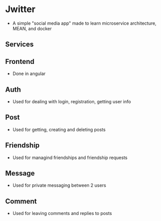 # Jwitter
- A simple "social media app"  made to learn microservice architecture, MEAN, and docker
## Services
## Frontend
- Done in angular
## Auth
- Used for dealing with login, registration, getting user info
## Post
- Used for getting, creating and deleting posts
## Friendship
- Used for managind friendships and friendship requests
## Message
- Used for private messaging between 2 users
## Comment
- Used for leaving comments and replies to posts
